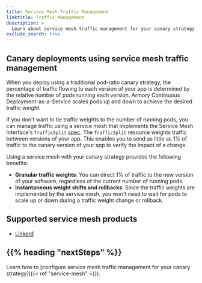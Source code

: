 ```yaml
---
title: Service Mesh Traffic Management
linktitle: Traffic Management
description: >
  Learn about service mesh traffic management for your canary strategy.
exclude_search: true
---
```


## Canary deployments using service mesh traffic management

When you deploy using a traditional pod-ratio canary strategy, the percentage of traffic flowing to each version of your app is determined by the relative number of pods running each version. Armory Continuous Deployment-as-a-Service scales pods up and down to achieve the desired traffic weight.

If you don't want to tie traffic weights to the number of running pods, you can manage traffic using a service mesh that implements the Service Mesh Interface's `TrafficSplit` [spec](https://github.com/servicemeshinterface/smi-spec/blob/main/apis/traffic-split/v1alpha4/traffic-split.md). The `TrafficSplit` resource weights traffic between versions of your app. This enables you to send as little as 1% of traffic to the canary version of your app to verify the impact of a change.

Using a service mesh with your canary strategy provides the following benefits:

* **Granular traffic weights**: You can direct 1% of traffic to the new version of your software, regardless of the current number of running pods.
* **Instantaneous weight shifts and rollbacks**: Since the traffic weights are implemented by the service mesh, you won't need to wait for pods to scale up or down during a traffic weight change or rollback.

## Supported service mesh products

* [Linkerd](https://linkerd.io/)


## {{%  heading "nextSteps" %}}

Learn how to [configure service mesh traffic management for your canary strategy]({{< ref "service-mesh" >}}).